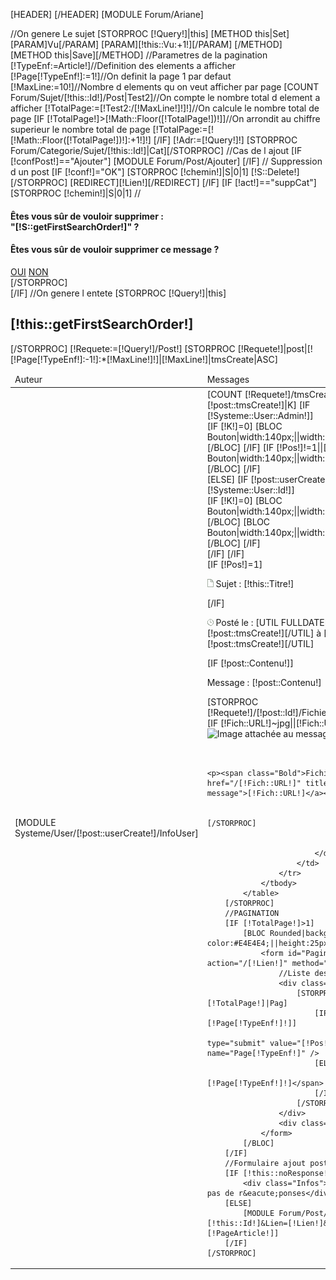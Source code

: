 [HEADER]
	<style type="text/css">
		#Milieu{
			margin-right:0;
			padding-bottom:20px;
		}
	</style>
[/HEADER]
[MODULE Forum/Ariane]
<div id="Milieu">
	//On genere Le sujet
	[STORPROC [!Query!]|this]
		[METHOD this|Set]
			[PARAM]Vu[/PARAM]
			[PARAM][!this::Vu:+1!][/PARAM]
		[/METHOD]
		[METHOD this|Save][/METHOD]
		//Parametres de la pagination
		[!TypeEnf:=Article!]//Definition des elements a afficher
		[!Page[!TypeEnf!]:=1!]//On definit la page 1 par defaut
		[!MaxLine:=10!]//Nombre d elements qu on veut afficher par page
		[COUNT Forum/Sujet/[!this::Id!]/Post|Test2]//On compte le nombre total d element a afficher
		[!TotalPage:=[!Test2:/[!MaxLine!]!]!]//On calcule le nombre total de page
		[IF [!TotalPage!]>[!Math::Floor([!TotalPage!])!]]//On arrondit au chiffre superieur le nombre total de page
			[!TotalPage:=[![!Math::Floor([!TotalPage!])!]:+1!]!]
		[/IF]
		[!Adr:=[!Query!]!]
		[STORPROC Forum/Categorie/Sujet/[!this::Id!]|Cat][/STORPROC]
		//Cas de l ajout
		[IF [!confPost!]=="Ajouter"]
			[MODULE Forum/Post/Ajouter]
		[/IF]
		// Suppression d un post
		[IF [!conf!]="OK"]
			[STORPROC [!chemin!]|S|0|1]
				[!S::Delete!]
			[/STORPROC]
			[REDIRECT][!Lien!][/REDIRECT]	
		[/IF]
		[IF [!act!]=="suppCat"]
			<div class="PopBox">
				[STORPROC [!chemin!]|S|0|1]
				//	<h4>&Ecirc;tes vous s&ucirc;r de vouloir supprimer :<br /><span class="Bold">"[!S::getFirstSearchOrder!]" ?</span></h4>
					<h4>&Ecirc;tes vous s&ucirc;r de vouloir supprimer ce message ?</h4>
					<div>
						<a href="/[!Lien!]?conf=OK&chemin=[!chemin!]">OUI</a>
						<a href="/[!Lien!]">NON</a>
						<div class="Clear"></div>
					</div>
				[/STORPROC]
			</div>
		[/IF]
		//On genere l entete
		[STORPROC [!Query!]|this]
			<h2 class="CatForum">[!this::getFirstSearchOrder!]</h1>
		[/STORPROC]
		[!Requete:=[!Query!]/Post!]
		[STORPROC [!Requete!]|post|[![!Page[!TypeEnf!]:-1!]:*[!MaxLine!]!]|[!MaxLine!]|tmsCreate|ASC]
			<table class="TableSuj">
				<thead>
					<tr>
						<td>Auteur</td>
						<td>Messages</td>
					</tr>
				</thead>
				<tbody>
					<tr>
						<td class="TdAuteur">
							[MODULE Systeme/User/[!post::userCreate!]/InfoUser]
						</td>
						<td>
							[COUNT [!Requete!]/tmsCreate>[!post::tmsCreate!]|K]
							[IF [!Systeme::User::Admin!]]
								<div class="FRight">
									[IF [!K!]=0]
										[BLOC Bouton|width:140px;||width:105px;]	
											<a href="/[!Systeme::CurrentMenu::Url!]/[!Cat::Url!]/Sujet/[!this::Url!]/Post/[!post::Id!]/Modifier?referer=[!Lien!]&Num=[!Pos!]">Modifier</a>
										[/BLOC]
									[/IF]
									[IF [!Pos!]!=1||[!K!]=0]
										[BLOC Bouton|width:140px;||width:105px;]
											<a href="/[!Lien!]?act=suppCat&chemin=[!Requete!]/[!post::Id!]">Supprimer</a>
										[/BLOC]
									[/IF]
								</div>
							[ELSE]
								[IF [!post::userCreate!]==[!Systeme::User::Id!]]
									<div class="FRight">
										[IF [!K!]=0]
											[BLOC Bouton|width:140px;||width:105px;]	
												<a href="/[!Systeme::CurrentMenu::Url!]/[!Cat::Url!]/Sujet/[!this::Url!]/Post/[!post::Id!]/Modifier?referer=[!Lien!]&Num=[!Pos!]" title="Modifier le message">Modifier</a>
											[/BLOC]
											[BLOC Bouton|width:140px;||width:105px;]
												<a href="/[!Lien!]?act=suppCat&chemin=[!Requete!]/[!post::Id!]" title="Supprimer le message">Supprimer</a>
											[/BLOC]
										[/IF]
									</div>
								[/IF]
							[/IF]
							<div class="PostForum">
								[IF [!Pos!]=1]
									<p class="TitreSuj">
										<img src="/Skins/KobEye/Img/Forum/toutPetitSujet.gif" alt="sujet" />
										<span class="Bold">Sujet : </span>[!this::Titre!]
									</p>
								[/IF]
								<p>
									<img src="/Skins/KobEye/Img/Forum/toutPetitHeure.gif" alt="sujet" />
									<span class="Bold">Post&eacute; le : </span>[UTIL FULLDATEFR][!post::tmsCreate!][/UTIL] &agrave; [UTIL HOUR][!post::tmsCreate!][/UTIL]
								</p>
								<p>
									[IF [!post::Contenu!]]
										<p><span class="Bold">Message : </span>
										[!post::Contenu!]</p>
										[STORPROC [!Requete!]/[!post::Id!]/Fichier|Fich|0|10|Id|DESC]
											[IF [!Fich::URL!]~jpg||[!Fich::URL!]~png]
												<img src="/[!Fich::URL!].limit.500x300.jpg" alt="Image attach&eacute;e au message" title="Image du message" />
												
											[ELSE]
												<p><span class="Bold">Fichier : </span><a href="/[!Fich::URL!]" title="Document du message">[!Fich::URL!]</a></p>
											[/IF]
										[/STORPROC]
									[/IF]
								</p>
							</div>
						</td>
					</tr>
				</tbody>
			</table>
		[/STORPROC]
		//PAGINATION
		[IF [!TotalPage!]>1]
			[BLOC Rounded|background-color:#E4E4E4;||height:25px;line-height:25px;]
				<form id="Pagination" action="/[!Lien!]" method="get">
					//Liste des Numeros de pages
					<div class="NumPages">
						[STORPROC [!TotalPage!]|Pag]
							[IF [!Pos!]!=[!Page[!TypeEnf!]!]]
								<input type="submit" value="[!Pos!]" name="Page[!TypeEnf!]" /> 
							[ELSE]
								<span>[!Page[!TypeEnf!]!]</span>
							[/IF]
						[/STORPROC]
					</div>
					<div class="Clear"></div>
				</form>
			[/BLOC]
		[/IF]
		//Formulaire ajout post	
		[IF [!this::noResponse!]=1]
			<div class="Infos">Ce sujet n'accepte pas de r&eacute;ponses</div>
		[ELSE]
			[MODULE Forum/Post/AjouterForm?parent=[!this::Id!]&Lien=[!Lien!]&Page=[!PageArticle!]]
		[/IF]
	[/STORPROC]
</div>
<div class="Clear"></div>